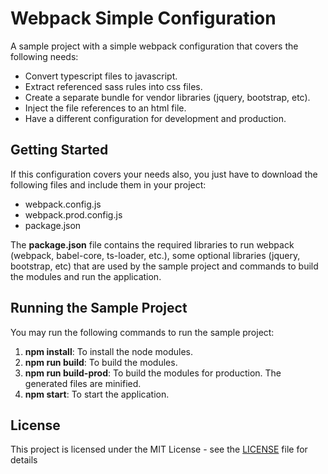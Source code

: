 # Webpack Simple Configuration

A sample project with a simple webpack configuration that covers the following needs:

* Convert typescript files to javascript.
* Extract referenced sass rules into css files.
* Create a separate bundle for vendor libraries (jquery, bootstrap, etc).
* Inject the file references to an html file.
* Have a different configuration for development and production.

## Getting Started

If this configuration covers your needs also, you just have to download the following files and include them in your project:

* webpack.config.js
* webpack.prod.config.js
* package.json

The **package.json** file contains the required libraries to run webpack (webpack, babel-core, ts-loader, etc.), some optional libraries (jquery, bootstrap, etc) that are used by the sample project and commands to build the modules and run the application.

## Running the Sample Project

You may run the following commands to run the sample project:

1. **npm install**: To install the node modules.
1. **npm run build**: To build the modules.
1. **npm run build-prod**: To build the modules for production. The generated files are minified.
1. **npm start**: To start the application.

## License

This project is licensed under the MIT License - see the [LICENSE](LICENSE) file for details